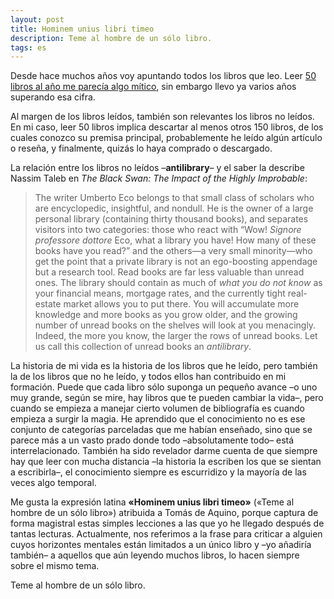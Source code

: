 ```yaml
---
layout: post
title: Hominem unius libri timeo
description: Teme al hombre de un sólo libro.
tags: es
---
```


Desde hace muchos años voy apuntando todos los libros que leo. Leer [50 libros
al año me parecía algo mítico][2], sin embargo llevo ya varios años superando
esa cifra.

Al margen de los libros leídos, también son relevantes los libros no leídos. En
mi caso, leer 50 libros implica descartar al menos otros 150 libros, de los
cuales conozco su premisa principal, probablemente he leído algún artículo o
reseña, y finalmente, quizás lo haya comprado o descargado.

La relación entre los libros no leídos –**antilibrary**– y el saber la describe
Nassim Taleb en *The Black Swan: The Impact of the Highly Improbable*:

> The writer Umberto Eco belongs to that small class of scholars who are
encyclopedic, insightful, and nondull. He is the owner of a large personal
library (containing thirty thousand books), and separates visitors into two
categories: those who react with “Wow! *Signore professore dottore* Eco, what a
library you have! How many of these books have you read?” and the others—a very
small minority—who get the point that a private library is not an ego-boosting
appendage but a research tool. Read books are far less valuable than unread
ones. The library should contain as much of *what you do not know* as your
financial means, mortgage rates, and the currently tight real-estate market
allows you to put there. You will accumulate more knowledge and more books as
you grow older, and the growing number of unread books on the shelves will look
at you menacingly. Indeed, the more you know, the larger the rows of unread
books. Let us call this collection of unread books an *antilibrary*.

La historia de mi vida es la historia de los libros que he leído, pero también
la de los libros que no he leído, y todos ellos han contribuido en mi
formación. Puede que cada libro sólo suponga un pequeño avance –o uno muy
grande, según se mire, hay libros que te pueden cambiar la vida–, pero cuando se
empieza a manejar cierto volumen de bibliografía es cuando empieza a surgir la
magia. He aprendido que el conocimiento no es ese conjunto de categorías
parceladas que me habían enseñado, sino que se parece más a un vasto prado
donde todo –absolutamente todo– está interrelacionado. También ha sido
revelador darme cuenta de que siempre hay que leer con mucha distancia –la
historia la escriben los que se sientan a escribirla–, el conocimiento siempre
es escurridizo y la mayoría de las veces algo temporal.

Me gusta la expresión latina **«Hominem unius libri timeo»** («Teme al hombre
de un sólo libro») atribuida a Tomás de Aquino, porque captura de forma
magistral estas simples lecciones a las que yo he llegado después de tantas
lecturas. Actualmente, nos referimos a la frase para criticar a alguien cuyos
horizontes mentales están limitados a un único libro y –yo añadiría también– a
aquellos que aún leyendo muchos libros, lo hacen siempre sobre el mismo tema.

Teme al hombre de un sólo libro.


[2]: /the-mythical-50-books-year/
